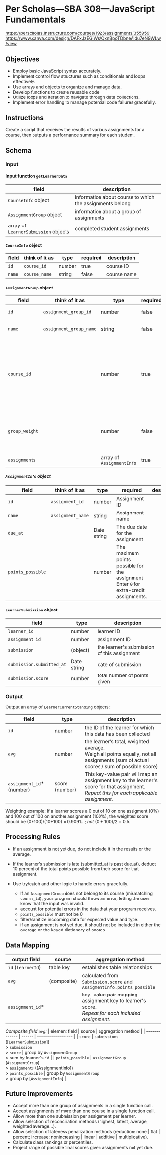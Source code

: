 # Per Scholas—SBA 308—JavaScript Fundamentals
https://perscholas.instructure.com/courses/1923/assignments/355959
https://www.canva.com/design/DAFxJzEGlWs/OxnBpoTDbneAidu7eN9WLw/view

## Objectives

* Employ basic JavaScript syntax accurately.
* Implement control flow structures such as conditionals and loops effectively.
* Use arrays and objects to organize and manage data.
* Develop functions to create reusable code.
* Utilize loops and iteration to navigate through data collections.
* Implement error handling to manage potential code failures gracefully.

## Instructions

Create a script that receives the results of various assignments for a course, then outputs a performance summary for each student.

## Schema

### Input

#### Input function `getLearnerData`

| field | description |
| ----- | ----------- |
| `CourseInfo` object | information about course to which the assignments belong |
| `AssignmentGroup` object | information about a group of assignments |
| array of `LearnerSubmission` objects | completed student assignments |

#### `CourseInfo` object

| field | think of it as | type | required | description |
| ----- | -------------- | ---- | -------- | ----------- |
| `id` | `course_id` | number | true | course ID |
| `name` | `course_name` | string | false | course name |

#### `AssignmentGroup` object

| field | think of it as | type | required | description |
| ----- | -------------- | ---- | -------- | ----------- |
| `id`   | `assignment_group_id` | number | false | Assignment group ID |
| `name` | `assignment_group_name` | string | false | Assignment group name |
| `course_id` |  | number | true | the ID of the course to which the assignment group belongs<br />_Must match CourseInfo provided._ |
| `group_weight` |  | number | false | the percentage weight of the entire assignment group<br />_*Not used._ |
| `assignments` |  | array of `AssignmentInfo` | true |  |

##### `AssignmentInfo` object

| field | think of it as | type | required | description |
| ----- | -------------- | ---- | -------- | ----------- |
| `id`   | `assignment_id` | number | Assignment ID |
| `name` | `assignment_name` | string | Assignment name |
| `due_at` |  | Date string | The due date for the assignment |
| `points_possible` |  | number | The maximum points possible for the assignment<br />Enter `0` for extra-credit assignments. |

#### `LearnerSubmission` object

| field | type | description |
| ----- | ---- | ----------- |
| `learner_id`   | number | learner ID |
| `assignment_id` | number | assignment ID |
| `submission` | (object) | the learner's submission of this assignment |
| `submission.submitted_at` | Date string | date of submission |
| `submission.score` | number | total number of points given |

### Output

Output an array of `LearnerCurrentStanding` objects:

| field | type | description |
| ----- | ---- | ----------- |
| `id` | number | the ID of the learner for which this data has been collected |
| `avg` | number | the learner’s total, weighted average.<br />Weigh all points equally, not all assignments (sum of actual scores / sum of possible score) |
| `assignment_id`* (number) | score (number) | This key-value pair will map an assignment key to the learner's score for that assignment.<br/>_Repeat this for each applicable assignment._ |

Weighting example: If a learner scores a 0 out of 10 on one assigment (0%) and 100 out of 100 on another assignment (100%), the weighted score should be (0+100)/(10+100) = 0.9091...; _not_ (0 + 100)/2 = 0.5.

## Processing Rules

* If an assignment is not yet due, do not include it in the results or the average.

* If the learner’s submission is late (submitted_at is past due_at), deduct 10 percent of the total points possible from their score for that assignment.

* Use try/catch and other logic to handle errors gracefully.
    * If an `AssignmentGroup` does not belong to its course (mismatching `course_id`), your program should throw an error, letting the user know that the input was invalid.
    * account for potential errors in the data that your program receives.
    * `points_possible` must not be 0
    * filter/sanitize incooming data for expected value and type.
    * if an assignment is not yet due, it should not be included in either the average or the keyed dictionary of scores

## Data Mapping

| output field | source | aggregation method |
| ------------ | ------ | ------------------ |
| `id` (`learnerId`) | table key | establishes table relationships |
| `avg` | (composite) | calculated from `Submission.score` and `AssigmentInfo.points_possible` |
| `assignment_id`* |  | key-value pair mapping assignment key to learner's score.<br/>_Repeat for each included assignment._ |

*Composite field `avg`:*
| element field | source | aggregation method |
| ------------- | ------ | ------------------ |
| `score` | `submissions` ([`LearnerSubmission`])<br /> > `submission` <br /> > `score` | group by `AssignmentGroup`<br />> sum by learner's `id` |
| `points_possible` | `assignmentGroup` (`AssigmentGroup`)<br /> > `assignments` ([AssignmentInfo])<br /> > `points_possible` | group by `AssignmentGroup`<br /> > group by [`AssignmentInfo`] |


## Future Improvements

* Accept more than one group of assignments in a single function call.
* Accept assignments of more than one course in a single function call.
* Allow more than one submission per assignment per learner.
* Allow selection of reconciliation methods (highest, latest, average, weighted average...).
* Allow selection of lateness penalization methods (reduction: none | flat | percent; increase: nonincreasing | linear | additive | multiplicative).
* Calculate class rankings or percentiles.
* Project range of possible final scores given assignments not yet due.

